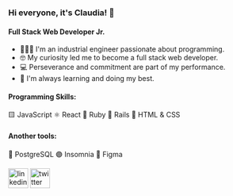 ### Hi everyone, it's Claudia! 👋
#### Full Stack Web Developer Jr.
- 👩🏻‍💻 I'm an industrial engineer passionate about programming.
- 🤓 My curiosity led me to become a full stack web developer.  
- 💻 Perseverance and commitment are part of my performance.
- 🌱 I'm always learning and doing my best.

#### Programming Skills:
🟨 JavaScript
⚛ React
💎 Ruby
🔴 Rails
📱 HTML & CSS

#### Another tools:
🐘 PostgreSQL
🟣 Insomnia
🎨 Figma


[<img src='https://cdn.jsdelivr.net/npm/simple-icons@3.0.1/icons/linkedin.svg' alt='linkedin' height='40'>](https://www.linkedin.com/in/claudia-berrios-939265b9/?locale=en_US)  [<img src='https://cdn.jsdelivr.net/npm/simple-icons@3.0.1/icons/twitter.svg' alt='twitter' height='40'>](https://twitter.com/clau_roxia)  


